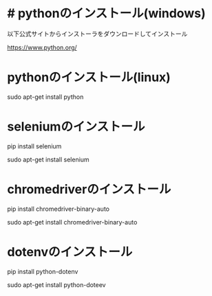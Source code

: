 # # pythonのインストール(windows)
以下公式サイトからインストーラをダウンロードしてインストール

https://www.python.org/
# pythonのインストール(linux)
sudo apt-get install python

# seleniumのインストール
pip install selenium

sudo apt-get install selenium

# chromedriverのインストール
pip install chromedriver-binary-auto

sudo apt-get install chromedriver-binary-auto

# dotenvのインストール
pip install python-dotenv

sudo apt-get install python-doteev
